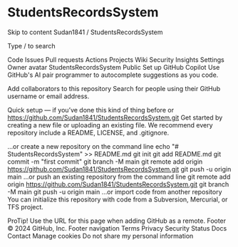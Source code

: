 # StudentsRecordsSystem


Skip to content
Sudan1841
/
StudentsRecordsSystem

Type / to search

Code
Issues
Pull requests
Actions
Projects
Wiki
Security
Insights
Settings
Owner avatar
StudentsRecordsSystem
Public
Set up GitHub Copilot
Use GitHub's AI pair programmer to autocomplete suggestions as you code.

Add collaborators to this repository
Search for people using their GitHub username or email address.

Quick setup — if you’ve done this kind of thing before
or	
https://github.com/Sudan1841/StudentsRecordsSystem.git
Get started by creating a new file or uploading an existing file. We recommend every repository include a README, LICENSE, and .gitignore.

…or create a new repository on the command line
echo "# StudentsRecordsSystem" >> README.md
git init
git add README.md
git commit -m "first commit"
git branch -M main
git remote add origin https://github.com/Sudan1841/StudentsRecordsSystem.git
git push -u origin main
…or push an existing repository from the command line
git remote add origin https://github.com/Sudan1841/StudentsRecordsSystem.git
git branch -M main
git push -u origin main
…or import code from another repository
You can initialize this repository with code from a Subversion, Mercurial, or TFS project.

 ProTip! Use the URL for this page when adding GitHub as a remote.
Footer
© 2024 GitHub, Inc.
Footer navigation
Terms
Privacy
Security
Status
Docs
Contact
Manage cookies
Do not share my personal information

